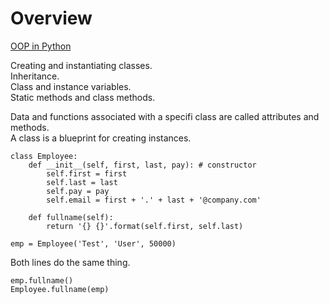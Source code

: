 # Overview

[OOP in Python](https://www.youtube.com/watch?v=-pEs-Bss8Wc)  

Creating and instantiating classes.  
Inheritance.  
Class and instance variables.  
Static methods and class methods.  

Data and functions associated with a specifi class are called attributes and methods.  
A class is a blueprint for creating instances.  
```
class Employee:
	def __init__(self, first, last, pay): # constructor
		self.first = first
		self.last = last
		self.pay = pay
		self.email = first + '.' + last + '@company.com'

	def fullname(self):
		return '{} {}'.format(self.first, self.last)

emp = Employee('Test', 'User', 50000)
```
Both lines do the same thing.
```
emp.fullname()
Employee.fullname(emp)
```
